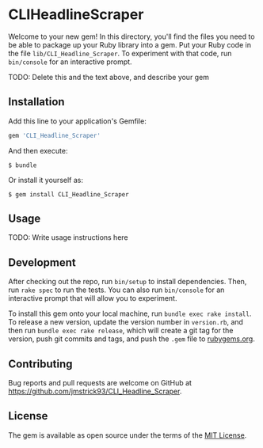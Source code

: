 # CLIHeadlineScraper

Welcome to your new gem! In this directory, you'll find the files you need to be able to package up your Ruby library into a gem. Put your Ruby code in the file `lib/CLI_Headline_Scraper`. To experiment with that code, run `bin/console` for an interactive prompt.

TODO: Delete this and the text above, and describe your gem

## Installation

Add this line to your application's Gemfile:

```ruby
gem 'CLI_Headline_Scraper'
```

And then execute:

    $ bundle

Or install it yourself as:

    $ gem install CLI_Headline_Scraper

## Usage

TODO: Write usage instructions here

## Development

After checking out the repo, run `bin/setup` to install dependencies. Then, run `rake spec` to run the tests. You can also run `bin/console` for an interactive prompt that will allow you to experiment.

To install this gem onto your local machine, run `bundle exec rake install`. To release a new version, update the version number in `version.rb`, and then run `bundle exec rake release`, which will create a git tag for the version, push git commits and tags, and push the `.gem` file to [rubygems.org](https://rubygems.org).

## Contributing

Bug reports and pull requests are welcome on GitHub at https://github.com/jmstrick93/CLI_Headline_Scraper.

## License

The gem is available as open source under the terms of the [MIT License](http://opensource.org/licenses/MIT).

